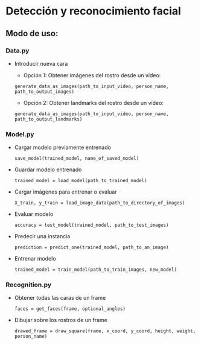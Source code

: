 # Detección y reconocimiento facial


## Modo de uso:

### Data.py

- Introducir nueva cara

    - Opción 1: Obtener imágenes del rostro desde un vídeo:
    ```
    generate_data_as_images(path_to_input_video, person_name, path_to_output_images)
    ```
    - Opción 2: Obtener landmarks del rostro desde un vídeo:
    ```
    generate_data_as_images(path_to_input_video, person_name, path_to_output_landmarks)
    ```
  
### Model.py

- Cargar modelo previamente entrenado
    ```
    save_model(trained_model, name_of_saved_model)
    ```
- Guardar modelo entrenado
    ```
    trained_model = load_model(path_to_trained_model)
    ```
- Cargar imágenes para entrenar o evaluar
    ```
    X_train, y_train = load_image_data(path_to_directory_of_images)
    ```
- Evaluar modelo
    ```
    accuracy = test_model(trained_model, path_to_test_images)
    ```
- Predecir una instancia
    ```
    prediction = predict_one(trained_model, path_to_an_image)
    ```
- Entrenar modelo
    ```
    trained_model = train_model(path_to_train_images, new_model)
    ```
  
### Recognition.py

- Obtener todas las caras de un frame
    ```
    faces = get_faces(frame, optional_angles)
    ```
- Dibujar sobre los rostros de un frame
  ```
  drawed_frame = draw_square(frame, x_coord, y_coord, height, weight, person_name)
  ```
  